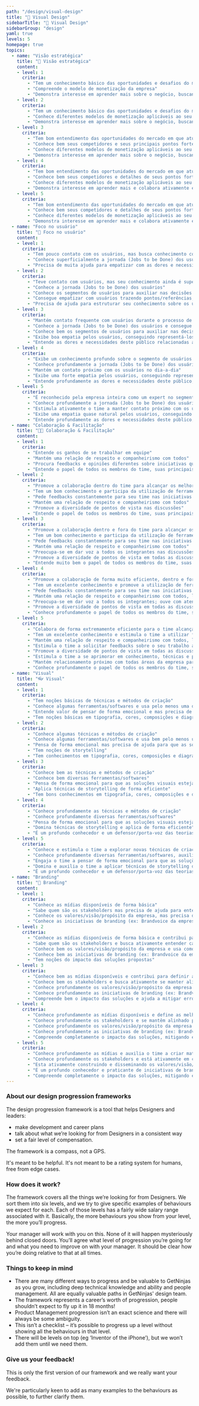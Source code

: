 ```yaml
---
path: "/design/visual-design"
title: "🌟 Visual Design"
sidebarTitle: "🌟 Visual Design"
sidebarGroup: "design"
yaml: true
levels: 5
homepage: true
topics:
  - name: "Visão estratégica"
    title: "🧭 Visão estratégica"
    content:
    - level: 1
      criteria: 
        - "Tem um conhecimento básico das oportunidades e desafios do mercado em que atua"
        - "Compreende o modelo de monetização da empresa"
        - "Demonstra interesse em aprender mais sobre o negócio, buscando aprendizado constante com o Product Manager"
    - level: 2
      criteria: 
        - "Tem um conhecimento básico das oportunidades e desafios do mercado em que atua"
        - "Conhece diferentes modelos de monetização aplicáveis ao seu negócio"
        - "Demonstra interesse em aprender mais sobre o negócio, buscando aprendizado constante com o Product Manager"
    - level: 3
      criteria: 
        - "Tem bom entendimento das oportunidades do mercado em que atua e também seus desafios"
        - "Conhece bem seus competidores e seus principais pontos fortes / fracos"
        - "Conhece diferentes modelos de monetização aplicáveis ao seu negócio"
        - "Demonstra interesse em aprender mais sobre o negócio, buscando aprendizado constante com o Product Manager"
    - level: 4
      criteria: 
        - "Tem bom entendimento das oportunidades do mercado em que atua e também seus desafios"
        - "Conhece bem seus competidores e detalhes de seus pontos fortes / fracos"
        - "Conhece diferentes modelos de monetização aplicáveis ao seu negócio, entendendo seus trade-offs"
        - "Demonstra interesse em aprender mais e colabora ativamente em discussões sobre o negócio"
    - level: 5
      criteria: 
        - "Tem bom entendimento das oportunidades do mercado em que atua e também seus desafios"
        - "Conhece bem seus competidores e detalhes de seus pontos fortes / fracos"
        - "Conhece diferentes modelos de monetização aplicáveis ao seu negócio, entendendo seus trade-offs"
        - "Demonstra interesse em aprender mais e colabora ativamente em discussões sobre o negócio"
  - name: "Foco no usuário"
    title: "🧑 Foco no usuário"
    content:
    - level: 1
      criteria: 
        - "Tem pouco contato com os usuários, mas busca conhecimento com a leitura de pesquisas e interação com outros Designers"
        - "Conhece superficialmente a jornada (Jobs to be Done) dos usuários"
        - "Precisa de muita ajuda para empatizar com as dores e necessidades dos usuários"
    - level: 2
      criteria: 
        - "Teve contato com usuários, mas seu conhecimento ainda é superficial ou desorganizado"
        - "Conhece a jornada (Jobs to be Done) dos usuários"
        - "Conhece os segmentos de usuários para auxiliar nas decisões de produto"
        - "Consegue empatizar com usuários trazendo pontos/referências, mas com pouco embasamento"
        - "Precisa de ajuda para estruturar seu conhecimento sobre os usuários de forma que seja útil para tomada de decisão"
    - level: 3
      criteria: 
        - "Mantém contato frequente com usuários durante o processo de Product Discovery"
        - "Conhece a jornada (Jobs to be Done) dos usuários e consegue entrar em detalhes com o squad"
        - "Conhece bem os segmentos de usuários para auxiliar nas decisões de produto"
        - "Exibe boa empatia pelos usuários, conseguindo representá-los bem nos desafios do time"
        - "Entende as dores e necessidades deste público relacionadas aos desafios do time, sabendo estruturar o raciocínio de forma clara"
    - level: 4
      criteria: 
        - "Exibe um conhecimento profundo sobre o segmento de usuários sob sua responsabilidade para auxiliar nas decisões de Design"
        - "Conhece profundamente a jornada (Jobs to be Done) dos usuários"
        - "Mantém um contato próximo com os usuários no dia-a-dia"
        - "Exibe uma forte empatia pelos usuários, conseguindo representá-los bem no time e na empresa"
        - "Entende profundamente as dores e necessidades deste público, sabendo estruturar o raciocínio de forma clara"
    - level: 5
      criteria: 
        - "É reconhecido pela empresa inteira como um expert no segmento de usuários sob sua responsabilidade para auxiliar nas decisões de Design"
        - "Conhece profundamente a jornada (Jobs to be Done) dos usuários"
        - "Estimula ativamente o time a manter contato próximo com os usuários"
        - "Exibe uma empatia quase natural pelos usuários, conseguindo representá-los bem no time e na empresa"
        - "Entende profundamente as dores e necessidades deste público, sabendo estruturar o raciocínio de forma clara"
  - name: "Colaboração & Facilitação"
    title: "👨👩 Colaboração & Facilitação"
    content:
    - level: 1
      criteria: 
        - "Entende os ganhos de se trabalhar em equipe"
        - "Mantém uma relação de respeito e companheirismo com todos"
        - "Procura feedbacks e opiniões diferentes sobre iniciativas que está desenvolvendo"
        - "Entende o papel de todos os membros do time, suas principais atribuições e seus desafios"
    - level: 2
      criteria: 
        - "Promove a colaboração dentro do time para alcançar os melhores resultados"
        - "Tem um bom conhecimento e participa da utilização de ferramentas e frameworks de UX/Design para processos de ideação, prototipação, etc."
        - "Pede feedbacks constantemente para seu time nas iniciativas que está desenvolvendo, fazendo com que sintam-se engajados"
        - "Mantém uma relação de respeito e companheirismo com todos"
        - "Promove a diversidade de pontos de vista nas discussões"
        - "Entende o papel de todos os membros do time, suas principais atribuições e seus desafios"
    - level: 3
      criteria: 
        - "Promove a colaboração dentro e fora do time para alcançar os melhores resultados"
        - "Tem um bom conhecimento e participa da utilização de ferramentas e frameworks de UX/Design para processos de ideação, prototipação, etc."
        - "Pede feedbacks constantemente para seu time nas iniciativas que está desenvolvendo, fazendo com que sintam-se engajados"
        - "Mantém uma relação de respeito e companheirismo com todos"
        - "Preocupa-se em dar voz a todos os integrantes nas discussões que envolvem Design"
        - "Promove a diversidade de pontos de vista em todas as discussões, abordando o problema e possíveis soluções sob diferentes perspectivas"
        - "Entende muito bem o papel de todos os membros do time, suas principais atribuições, seus desafios, e auxilia em seu desenvolvimento técnico e organizacional"
    - level: 4
      criteria: 
        - "Promove a colaboração de forma muito eficiente, dentro e fora do time, para alcançar os melhores resultados"
        - "Tem um excelente conhecimento e promove a utilização de ferramentas e frameworks de UX/Design para processos de ideação, prototipação, etc."
        - "Pede feedbacks constantemente para seu time nas iniciativas que está desenvolvendo, fazendo com que sintam-se engajados"
        - "Mantém uma relação de respeito e companheirismo com todos, lidando bem com eventuais conflitos"
        - "Preocupa-se em dar voz a todos os integrantes; ouve com atenção e imparcialidade antes de tomar decisões"
        - "Promove a diversidade de pontos de vista em todas as discussões, abordando o problema e possíveis soluções sob diferentes perspectivas"
        - "Conhece profundamente o papel de todos os membros do time, suas principais atribuições, seus desafios, e contribui ativamente para o seu desenvolvimento técnico e organizacional"
    - level: 5
      criteria: 
        - "Colabora de forma extremamente eficiente para o time alcançar os melhores resultados"
        - "Tem um excelente conhecimento e estimula o time a utilizar ferramentas e frameworks de UX/Design para processos de ideação, prototipação, etc."
        - "Mantém uma relação de respeito e companheirismo com todos, lidando bem com eventuais conflitos"
        - "Estimula o time a solicitar feedbacks sobre o seu trabalho aos integrantes do squad"
        - "Promove a diversidade de pontos de vista em todas as discussões, abordando o problema e possíveis soluções sob diferentes perspectivas"
        - "Estimula o time a se aprimorar em conhecimento, técnicas e práticas relacionadas aos desafios de design"
        - "Mantém relacionamento próximo com todas áreas da empresa para alinhar iniciativas entre elas e o time de design"
        - "Conhece profundamente o papel de todos os membros do time, suas principais atribuições, seus desafios, e está ativamente trabalhando para o seu desenvolvimento técnico e organizacional"
  - name: "Visual"
    title: "👓 Visual"
    content:
    - level: 1
      criteria: 
        - "Tem noções básicas de técnicas e métodos de criação"
        - "Conhece algumas ferramentas/softwares e usa pelo menos uma delas de forma satisfatória"
        - "Entende valor de pensar de forma emocional e mas precisa de ajuda para que as soluções visuais estejam alinhadas às necessidades dos usuários"
        - "Tem noções básicas em tipografia, cores, composições e diagramação"
    - level: 2
      criteria: 
        - "Conhece algumas técnicas e métodos de criação"
        - "Conhece algumas ferramentas/softwares e usa bem pelo menos uma delas"
        - "Pensa de forma emocional mas precisa de ajuda para que as soluções visuais estejam alinhadas às necessidades dos usuários"
        - "Tem noções de storytelling"
        - "Tem conhecimentos em tipografia, cores, composições e diagramação"
    - level: 3
      criteria: 
        - "Conhece bem as técnicas e métodos de criação"
        - "Conhece bem diversas ferramentas/softwares"
        - "Pensa de forma emocional para que as soluções visuais estejam alinhadas às necessidades dos usuários"
        - "Aplica técnicas de storytelling de forma eficiente"
        - "Tem bons conhecimentos em tipografia, cores, composições e diagramação"
    - level: 4
      criteria: 
        - "Conhece profundamente as técnicas e métodos de criação"
        - "Conhece profundamente diversas ferramentas/softwares"
        - "Pensa de forma emocional para que as soluções visuais estejam alinhadas às necessidades dos usuários"
        - "Domina técnicas de storytelling e aplica de forma eficiente"
        - "É um profundo conhecedor e um defensor/porta-voz das teorias de design (cor, tipografia, comunicação,..)"
    - level: 5
      criteria: 
        - "Conhece e estimula o time a explorar novas técnicas de criação"
        - "Conhece profundamente diversas ferramentas/softwares, auxiliando o time extrair o melhor resultado nas soluções"
        - "Engaja o time a pensar de forma emocional para que as soluções visuais estejam alinhadas às necessidades dos usuários"
        - "Domina e auxilia o time a aplicar técnicas de storytelling de forma eficiente"
        - "É um profundo conhecedor e um defensor/porta-voz das teorias de design (cor, tipografia, comunicação,..)"
  - name: "Branding"
    title: "💈 Branding"
    content:
    - level: 1
      criteria: 
        - "Conhece as mídias disponíveis de forma básica"
        - "Sabe quem são os stakeholders mas precisa de ajuda para entender cada um deles."
        - "Conhece os valores/visão/propósito da empresa, mas precisa de ajuda para explorar no dia a dia"
        - "Conhece as iniciativas de branding (ex: Brandvoice da empresa), e busca ativamente entende-las "
    - level: 2
      criteria: 
        - "Conhece as mídias disponíveis de forma básica e contribui para define as melhores opções para cada ação com a ajuda do time"
        - "Sabe quem são os stakeholders e busca ativamente entender cada um deles."
        - "Conhece bem os valores/visão/propósito da empresa e usa como base do trabalho no dia a dia"
        - "Conhece bem as iniciativas de branding (ex: Brandvoice da empresa), mas precisa de ajuda para manter as soluções alinhadas "
        - "Tem noções do impacto das soluções propostas"
    - level: 3
      criteria: 
        - "Conhece bem as mídias disponíveis e contribui para definir as melhores opções para cada ação"
        - "Conhece bem os stakeholders e busca ativamente se manter alinhado para criar soluções eficientes"
        - "Conhece profundamente os valores/visão/propósito da empresa e usa como base do trabalho no dia a dia"
        - "Conhece profundamente as iniciativas de branding (ex: Brandvoice da empresa), e mantêm as soluções alinhadas "
        - "Compreende bem o impacto das soluções e ajuda a mitigar erros e explorar oportunidades"
    - level: 4
      criteria: 
        - "Conhece profundamente as mídias disponíveis e define as melhores opções para cada ação"
        - "Conhece profundamente os stakeholders e se mantêm alinhado para criar soluções eficientes"
        - "Conhece profundamente os valores/visão/propósito da empresa e usa como base do trabalho no dia a dia"
        - "Conhece profundamente as iniciativas de branding (ex: Brandvoice da empresa), e mantêm as soluções alinhadas "
        - "Compreende completamente o impacto das soluções, mitigando erros e explorando oportunidades"
    - level: 5
      criteria: 
        - "Conhece profundamente as mídias e auxilia o time a criar materiais eficientes para cada uma delas"
        - "Conhece profundamente os stakeholders e está ativamente em conexão com eles para manter as ações de branding sempre alinhadas"
        - "Esta ativamente construindo e disseminando os valores/visão/propósito com as lideranças, engajando o time e as demais áreas"
        - "É um profundo conhecedor e praticante de iniciativas de branding (ex: Brandvoice da empresa), ajudando ativamente o time e as demais áreas a manterem-se alinhadas"
        - "Compreende completamente o impacto das soluções, mitigando erros e explorando oportunidades"
---
```

### About our design progression frameworks
The design progression framework is a tool that helps Designers and leaders:
- make development and career plans
- talk about what we’re looking for from Designers in a consistent way
- set a fair level of compensation.

The framework is a compass, not a GPS.

It's meant to be helpful. It's not meant to be a rating system for humans, free from edge cases.

### How does it work?
The framework covers all the things we’re looking for from Designers. We sort them into six levels, and we try to give specific examples of behaviours we expect for each. Each of those levels has a fairly wide salary range associated with it. Basically, the more behaviours you show from your level, the more you’ll progress.

Your manager will work with you on this. None of it will happen mysteriously behind closed doors. You’ll agree what level of progression you’re going for and what you need to improve on with your manager. It should be clear how you’re doing relative to that at all times.

### Things to keep in mind
- There are many different ways to progress and be valuable to GetNinjas as you grow, including deep technical knowledge and ability and people management. All are equally valuable paths in GetNinjas' design team.
- The framework represents a career’s worth of progression, people shouldn’t expect to fly up it in 18 months!
- Product Management progression isn’t an exact science and there will always be some ambiguity.
- This isn’t a checklist – it’s possible to progress up a level without showing all the behaviours in that level.
- There will be levels on top (eg ‘Inventor of the iPhone’), but we won’t add them until we need them.

### Give us your feedback!
This is only the first version of our framework and we really want your feedback.

We're particularly keen to add as many examples to the behaviours as possible, to further clarify them.
